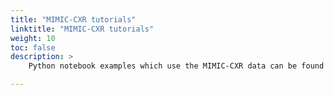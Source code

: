 ```yaml
---
title: "MIMIC-CXR tutorials"
linktitle: "MIMIC-CXR tutorials"
weight: 10
toc: false
description: >
    Python notebook examples which use the MIMIC-CXR data can be found at the code repository: https://github.com/MIT-LCP/mimic-code/tree/main/mimic-iv-cxr/notebooks

---
```

